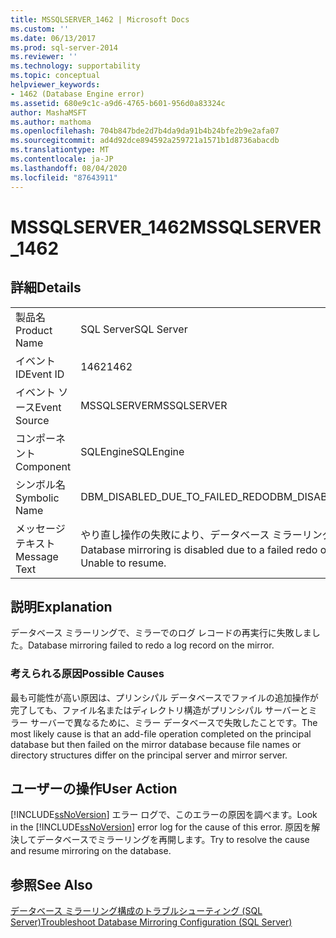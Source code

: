 ```yaml
---
title: MSSQLSERVER_1462 | Microsoft Docs
ms.custom: ''
ms.date: 06/13/2017
ms.prod: sql-server-2014
ms.reviewer: ''
ms.technology: supportability
ms.topic: conceptual
helpviewer_keywords:
- 1462 (Database Engine error)
ms.assetid: 680e9c1c-a9d6-4765-b601-956d0a83324c
author: MashaMSFT
ms.author: mathoma
ms.openlocfilehash: 704b847bde2d7b4da9da91b4b24bfe2b9e2afa07
ms.sourcegitcommit: ad4d92dce894592a259721a1571b1d8736abacdb
ms.translationtype: MT
ms.contentlocale: ja-JP
ms.lasthandoff: 08/04/2020
ms.locfileid: "87643911"
---
```

# <a name="mssqlserver_1462"></a><span data-ttu-id="242e6-102">MSSQLSERVER_1462</span><span class="sxs-lookup"><span data-stu-id="242e6-102">MSSQLSERVER_1462</span></span>
    
## <a name="details"></a><span data-ttu-id="242e6-103">詳細</span><span class="sxs-lookup"><span data-stu-id="242e6-103">Details</span></span>  
  
|||  
|-|-|  
|<span data-ttu-id="242e6-104">製品名</span><span class="sxs-lookup"><span data-stu-id="242e6-104">Product Name</span></span>|<span data-ttu-id="242e6-105">SQL Server</span><span class="sxs-lookup"><span data-stu-id="242e6-105">SQL Server</span></span>|  
|<span data-ttu-id="242e6-106">イベント ID</span><span class="sxs-lookup"><span data-stu-id="242e6-106">Event ID</span></span>|<span data-ttu-id="242e6-107">1462</span><span class="sxs-lookup"><span data-stu-id="242e6-107">1462</span></span>|  
|<span data-ttu-id="242e6-108">イベント ソース</span><span class="sxs-lookup"><span data-stu-id="242e6-108">Event Source</span></span>|<span data-ttu-id="242e6-109">MSSQLSERVER</span><span class="sxs-lookup"><span data-stu-id="242e6-109">MSSQLSERVER</span></span>|  
|<span data-ttu-id="242e6-110">コンポーネント</span><span class="sxs-lookup"><span data-stu-id="242e6-110">Component</span></span>|<span data-ttu-id="242e6-111">SQLEngine</span><span class="sxs-lookup"><span data-stu-id="242e6-111">SQLEngine</span></span>|  
|<span data-ttu-id="242e6-112">シンボル名</span><span class="sxs-lookup"><span data-stu-id="242e6-112">Symbolic Name</span></span>|<span data-ttu-id="242e6-113">DBM_DISABLED_DUE_TO_FAILED_REDO</span><span class="sxs-lookup"><span data-stu-id="242e6-113">DBM_DISABLED_DUE_TO_FAILED_REDO</span></span>|  
|<span data-ttu-id="242e6-114">メッセージ テキスト</span><span class="sxs-lookup"><span data-stu-id="242e6-114">Message Text</span></span>|<span data-ttu-id="242e6-115">やり直し操作の失敗により、データベース ミラーリングが無効になっています。</span><span class="sxs-lookup"><span data-stu-id="242e6-115">Database mirroring is disabled due to a failed redo operation.</span></span> <span data-ttu-id="242e6-116">再開できません。</span><span class="sxs-lookup"><span data-stu-id="242e6-116">Unable to resume.</span></span>|  
  
## <a name="explanation"></a><span data-ttu-id="242e6-117">説明</span><span class="sxs-lookup"><span data-stu-id="242e6-117">Explanation</span></span>  
 <span data-ttu-id="242e6-118">データベース ミラーリングで、ミラーでのログ レコードの再実行に失敗しました。</span><span class="sxs-lookup"><span data-stu-id="242e6-118">Database mirroring failed to redo a log record on the mirror.</span></span>  
  
### <a name="possible-causes"></a><span data-ttu-id="242e6-119">考えられる原因</span><span class="sxs-lookup"><span data-stu-id="242e6-119">Possible Causes</span></span>  
 <span data-ttu-id="242e6-120">最も可能性が高い原因は、プリンシパル データベースでファイルの追加操作が完了しても、ファイル名またはディレクトリ構造がプリンシパル サーバーとミラー サーバーで異なるために、ミラー データベースで失敗したことです。</span><span class="sxs-lookup"><span data-stu-id="242e6-120">The most likely cause is that an add-file operation completed on the principal database but then failed on the mirror database because file names or directory structures differ on the principal server and mirror server.</span></span>  
  
## <a name="user-action"></a><span data-ttu-id="242e6-121">ユーザーの操作</span><span class="sxs-lookup"><span data-stu-id="242e6-121">User Action</span></span>  
 <span data-ttu-id="242e6-122">[!INCLUDE[ssNoVersion](../../includes/ssnoversion-md.md)] エラー ログで、このエラーの原因を調べます。</span><span class="sxs-lookup"><span data-stu-id="242e6-122">Look in the [!INCLUDE[ssNoVersion](../../includes/ssnoversion-md.md)] error log for the cause of this error.</span></span> <span data-ttu-id="242e6-123">原因を解決してデータベースでミラーリングを再開します。</span><span class="sxs-lookup"><span data-stu-id="242e6-123">Try to resolve the cause and resume mirroring on the database.</span></span>  
  
## <a name="see-also"></a><span data-ttu-id="242e6-124">参照</span><span class="sxs-lookup"><span data-stu-id="242e6-124">See Also</span></span>  
 [<span data-ttu-id="242e6-125">データベース ミラーリング構成のトラブルシューティング &#40;SQL Server&#41;</span><span class="sxs-lookup"><span data-stu-id="242e6-125">Troubleshoot Database Mirroring Configuration &#40;SQL Server&#41;</span></span>](../../database-engine/database-mirroring/troubleshoot-database-mirroring-configuration-sql-server.md)  
  
  
